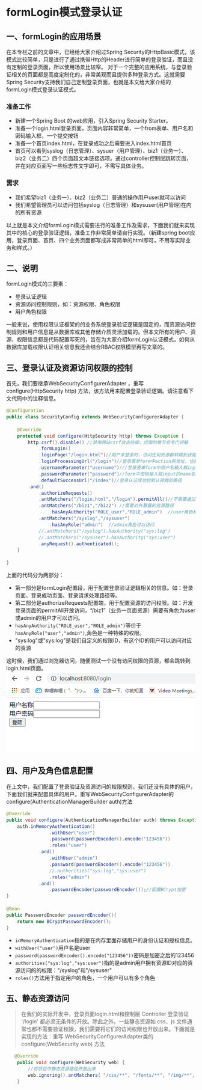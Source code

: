 # formLogin模式登录认证

## 一、formLogin的应用场景

在本专栏之前的文章中，已经给大家介绍过Spring Security的HttpBasic模式，该模式比较简单，只是进行了通过携带Http的Header进行简单的登录验证，而且没有定制的登录页面，所以使用场景比较窄。
对于一个完整的应用系统，与登录验证相关的页面都是高度定制化的，非常美观而且提供多种登录方式。这就需要Spring Security支持我们自己定制登录页面，也就是本文给大家介绍的formLogin模式登录认证模式。

### 准备工作

- 新建一个Spring Boot 的web应用，引入Spring Security Starter。
- 准备一个login.html登录页面，页面内容非常简单，一个from表单、用户名和密码输入框，一个提交按钮
- 准备一个首页index.html，在登录成功之后需要进入index.html首页
- 首页可以看到syslog（日志管理）、sysuer（用户管理）、biz1（业务一）、biz2（业务二）四个页面超文本链接选项。通过controller控制层跳转页面，并在对应页面写一些标志性文字即可，不需写具体业务。

### 需求

- 我们希望biz1（业务一）、biz2（业务二）普通的操作用户user就可以访问
- 我们希望管理员可以访问包括syslog（日志管理）和sysuser(用户管理)在内的所有资源

以上就是本文介绍formLogin模式需要进行的准备工作及需求，下面我们就来实现其中的核心的登录验证逻辑，准备工作非常简单请自行实现。（新建spring boot应用，登录页面、首页、四个业务页面都写成非常简单的html即可，不用写实际业务和样式。）

## 二、说明

formLogin模式的三要素：

- 登录认证逻辑
- 资源访问控制规则，如：资源权限、角色权限
- 用户角色权限

一般来说，使用权限认证框架的的业务系统登录验证逻辑是固定的，而资源访问控制规则和用户信息是从数据库或其他存储介质灵活加载的。但本文所有的用户、资源、权限信息都是代码配置写死的，旨在为大家介绍formLogin认证模式，如何从数据库加载权限认证相关信息我还会结合RBAC权限模型再写文章的。

## 三、登录认证及资源访问权限的控制

首先，我们要继承WebSecurityConfigurerAdapter ，重写configure(HttpSecurity http) 方法，该方法用来配置登录验证逻辑。请注意看下文代码中的注释信息。

```java
@Configuration
public class SecurityConfig extends WebSecurityConfigurerAdapter {

    @Override
    protected void configure(HttpSecurity http) throws Exception {
        http.csrf().disable() //禁用跨站csrf攻击防御，后面的章节会专门讲解
            .formLogin()
            .loginPage("/login.html")//用户未登录时，访问任何资源都转跳到该路径，即登录页面
            .loginProcessingUrl("/login")//登录表单form中action的地址，也就是处理认证请求的路径
            .usernameParameter("username")///登录表单form中用户名输入框input的name名，不修改的话默认是username
            .passwordParameter("password")//form中密码输入框input的name名，不修改的话默认是password
            .defaultSuccessUrl("/index")//登录认证成功后默认转跳的路径
        .and()
            .authorizeRequests()
            .antMatchers("/login.html","/login").permitAll()//不需要通过登录验证就可以被访问的资源路径
            .antMatchers("/biz1","/biz2") //需要对外暴露的资源路径
                .hasAnyAuthority("ROLE_user","ROLE_admin")  //user角色和admin角色都可以访问
            .antMatchers("/syslog","/sysuser")
                .hasAnyRole("admin")  //admin角色可以访问
            //.antMatchers("/syslog").hasAuthority("sys:log")
            //.antMatchers("/sysuser").hasAuthority("sys:user")
            .anyRequest().authenticated();
    }
    
}
```

上面的代码分为两部分：

- 第一部分是formLogin配置段，用于配置登录验证逻辑相关的信息。如：登录页面、登录成功页面、登录请求处理路径等。
- 第二部分是authorizeRequests配置端，用于配置资源的访问权限。如：开发登录页面的permitAll开放访问，“/biz1”（业务一页面资源）需要有角色为user或admin的用户才可以访问。
- `hasAnyAuthority("ROLE_user","ROLE_admin")`等价于`hasAnyRole("user","admin")`,角色是一种特殊的权限。
- "sys:log"或"sys:log"是我们自定义的权限ID，有这个ID的用户可以访问对应的资源

这时候，我们通过浏览器访问，随便测试一个没有访问权限的资源，都会跳转到login.html页面。
![](FormLogin登录认证模式.assets/20200617094551.png)

## 四、用户及角色信息配置

在上文中，我们配置了登录验证及资源访问的权限规则，我们还没有具体的用户，下面我们就来配置具体的用户。重写WebSecurityConfigurerAdapter的 configure(AuthenticationManagerBuilder auth)方法

```java
@Override
public void configure(AuthenticationManagerBuilder auth) throws Exception {
    auth.inMemoryAuthentication()
                .withUser("user")
                .password(passwordEncoder().encode("123456"))
                .roles("user")
            .and()
                .withUser("admin")
                .password(passwordEncoder().encode("123456"))
                //.authorities("sys:log","sys:user")
                .roles("admin")
            .and()
                .passwordEncoder(passwordEncoder());//配置BCrypt加密
}

@Bean
public PasswordEncoder passwordEncoder(){
    return new BCryptPasswordEncoder();
}
```

- `inMemoryAuthentication`指的是在内存里面存储用户的身份认证和授权信息。
- `withUser("user")`用户名是user
- `password(passwordEncoder().encode("123456"))`密码是加密之后的123456
- `authorities("sys:log","sys:user")`指的是admin用户拥有资源ID对应的资源访问的的权限："/syslog"和"/sysuser"
- `roles()`方法用于指定用户的角色，一个用户可以有多个角色

## 五、静态资源访问

> 在我们的实际开发中，登录页面login.html和控制层 Controller 登录验证 '/login' 都必须无条件的开放。除此之外，一些静态资源如 css、js 文件通常也都不需要验证权限，我们需要将它们的访问权限也开放出来。下面就是实现的方法：重写 WebSecurityConfigurerAdapter类的configure(WebSecurity web) 方法

```java
   @Override
    public void configure(WebSecurity web) {
        //将项目中静态资源路径开放出来
        web.ignoring().antMatchers( "/css/**", "/fonts/**", "/img/**", "/js/**");
    }
```